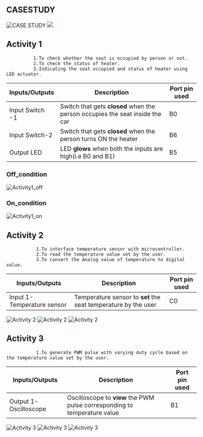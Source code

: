 
## CASESTUDY
![CASE STUDY](https://github.com/ArchanaMeesala/STEPIN_CASE_STUDY/blob/main/simulation/4_Casestudy_a.jpeg)
![](https://github.com/ArchanaMeesala/STEPIN_CASE_STUDY/blob/main/simulation/4_Casestudy_b.jpeg)
## Activity 1 

              1.To check whether the seat is occupied by person or not.
              2.To check the status of heater. 
              3.Indicating the seat occupied and status of heater using LED actuator.

Inputs/Outputs | Description | Port pin used 
-------------- | ----------- | -------------
Input Switch -1|Switch that gets **closed** when the person occupies the seat inside the car|B0
Input Switch-2|Switch that gets **closed** when the person turns ON the heater|B6
Output LED   |LED **glows** when both the inputs are high(i.e B0 and B1)|B5

### Off_condition

![Activity1_off](https://github.com/ArchanaMeesala/STEPIN_CASE_STUDY/blob/main/simulation/1_activity_a.png)

### On_condition
![Activity1_on](https://github.com/ArchanaMeesala/STEPIN_CASE_STUDY/blob/main/simulation/1_activity_b.png)



## Activity 2

               1.To interface temperature sensor with microcontroller. 
               2.To read the temperature value set by the user.
               3.To convert the Analog value of temperature to digital value.


Inputs/Outputs | Description | Port pin used 
-------------- | ----------- | -------------
Input 1-Temperature sensor |Temperature sensor to **set** the seat temperature by the user |C0


![Activity 2](https://github.com/ArchanaMeesala/STEPIN_CASE_STUDY/blob/main/simulation/2_activity_a.png)
![Activity 2](https://github.com/ArchanaMeesala/STEPIN_CASE_STUDY/blob/main/simulation/2_activity_b.png)
![Activity 2](https://github.com/ArchanaMeesala/STEPIN_CASE_STUDY/blob/main/simulation/2_activity_c.png)

## Activity 3

               1.To generate PWM pulse with varying duty cycle based on the temperature value set by the user.

Inputs/Outputs | Description | Port pin used 
-------------- | ----------- | -------------
Output 1-Oscilloscope |Oscilloscope to **view** the PWM pulse corresponding to temperature value |B1

![Activity 3](https://github.com/ArchanaMeesala/STEPIN_CASE_STUDY/blob/main/simulation/3_activity_a.png)
![Activity 3](https://github.com/ArchanaMeesala/STEPIN_CASE_STUDY/blob/main/simulation/3_activity_b.png)
![Activity 3](https://github.com/ArchanaMeesala/STEPIN_CASE_STUDY/blob/main/simulation/3_activity_c.png)


